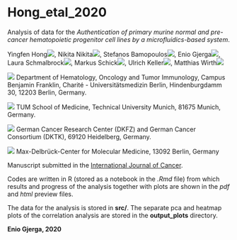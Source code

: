 # Hong_etal_2020
Analysis of data for the *Authentication of primary murine normal and pre-cancer hematopoietic progenitor cell lines by a 
microfluidics-based system*. 

Yingfen Hong<img src="https://latex.codecogs.com/svg.latex?\Large&space;^{1,2}"/>, Nikita Nikita<img src="https://latex.codecogs.com/svg.latex?\Large&space;^{1,2}"/>, Stefanos Bamopoulos<img src="https://latex.codecogs.com/svg.latex?\Large&space;^{1}"/>, Enio Gjerga<img src="https://latex.codecogs.com/svg.latex?\Large&space;^1"/>, Laura Schmalbrock<img src="https://latex.codecogs.com/svg.latex?\Large&space;^1"/>, Markus Schick<img src="https://latex.codecogs.com/svg.latex?\Large&space;^1"/>, Ulrich Keller<img src="https://latex.codecogs.com/svg.latex?\Large&space;^{1,3,4}"/>, Matthias Wirth<img src="https://latex.codecogs.com/svg.latex?\Large&space;^1"/>

<img src="https://latex.codecogs.com/svg.latex?\Large&space;^1"/> Department of Hematology, Oncology and Tumor Immunology, Campus Benjamin Franklin, Charité - Universitätsmedizin Berlin, Hindenburgdamm 30, 12203 Berlin, Germany.

<img src="https://latex.codecogs.com/svg.latex?\Large&space;^2"/> TUM School of Medicine, Technical University Munich, 81675 Munich, Germany.

<img src="https://latex.codecogs.com/svg.latex?\Large&space;^3"/> German Cancer Research Center (DKFZ) and German Cancer Consortium (DKTK), 69120 Heidelberg, Germany.

<img src="https://latex.codecogs.com/svg.latex?\Large&space;^4"/> Max-Delbrück-Center for Molecular Medicine, 13092 Berlin, Germany

Manuscript submitted in the [International Journal of Cancer](https://onlinelibrary.wiley.com/journal/10970215).

Codes are written in R (stored as a notebook in the *.Rmd* file) from which results and progress of the analysis together with plots are
shown in the *pdf* and *html* preview files. 

The data for the analysis is stored in **src/**.
The separate pca and heatmap plots of the correlation analysis are stored in the **output_plots** directory.

**Enio Gjerga, 2020**
